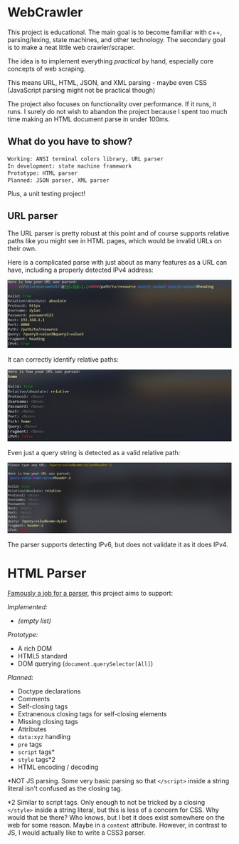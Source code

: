 # WebCrawler
This project is educational. The main goal
is to become familiar with c++, parsing/lexing,
state machines, and other technology. The
secondary goal is to make a neat little web
crawler/scraper.

The idea is to implement everything *practical*
by hand, especially core concepts of web scraping.

This means URL, HTML, JSON, and XML parsing -
maybe even CSS (JavaScript parsing might not
be practical though)

The project also focuses on functionality over
performance. If it runs, it runs. I surely
do not wish to abandon the project because I
spent too much time making an HTML document parse
in under 100ms.

## What do you have to show?

```
Working: ANSI terminal colors library, URL parser
In development: state machine framework
Prototype: HTML parser
Planned: JSON parser, XML parser
```

Plus, a unit testing project!

## URL parser
The URL parser is pretty robust at this point
and of course supports relative paths like you might
see in HTML pages, which would be invalid URLs on
their own.

Here is a complicated parse with just about
as many features as a URL can have, including
a properly detected IPv4 address:

![complex url parse](docs/complex%20url%20parse.jpg)

It can correctly identify relative paths:

![simple relative url parse](docs/simple%20relative%20parse.jpg)

Even just a query string is detected as a
valid relative path:

![complex relative url parse](docs/difficult%20relative%20parse.jpg)

The parser supports detecting IPv6, but does not
validate it as it does IPv4.

# HTML Parser
[Famously a job for a parser](https://stackoverflow.com/questions/1732348/regex-match-open-tags-except-xhtml-self-contained-tags/1732454?ref=blog.codinghorror.com#1732454),
this project aims to support:

*Implemented:*
- *(empty list)*

*Prototype:*
- A rich DOM
- HTML5 standard
- DOM querying (`document.querySelector[All]`)

*Planned:*
- Doctype declarations
- Comments
- Self-closing tags
- Extranenous closing tags for self-closing elements
- Missing closing tags
- Attributes
- `data:xyz` handling
- `pre` tags
- `script` tags*
- `style` tags*2
- HTML encoding / decoding

*NOT JS parsing. Some very basic parsing so
that `</script>` inside a string literal
isn't confused as the closing tag.

*2 Similar to script tags. Only enough to
not be tricked by a closing `</style>` inside
a string literal, but this is less of a concern
for CSS. Why would that be there? Who knows,
but I bet it does exist somewhere on the web for
some reason. Maybe in a `content` attribute.
However, in contrast to JS, I would actually
like to write a CSS3 parser.